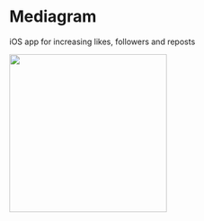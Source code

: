 # Mediagram
iOS app for increasing likes, followers and reposts

<img src="https://preview.ibb.co/dLJX6p/gram.jpg" width="280"> 
